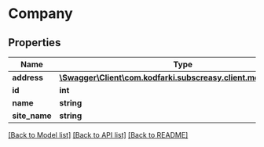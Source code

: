 # Company

## Properties
Name | Type | Description | Notes
------------ | ------------- | ------------- | -------------
**address** | [**\Swagger\Client\com.kodfarki.subscreasy.client.model\Address**](Address.md) |  | [optional] 
**id** | **int** |  | [optional] 
**name** | **string** |  | 
**site_name** | **string** |  | [optional] 

[[Back to Model list]](../README.md#documentation-for-models) [[Back to API list]](../README.md#documentation-for-api-endpoints) [[Back to README]](../README.md)


